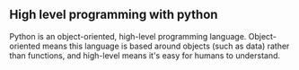 ## High level programming with python

Python is an object-oriented, high-level programming language. 
Object-oriented means this language is based around objects (such as data) rather than functions,
and high-level means it's easy for humans to understand.
